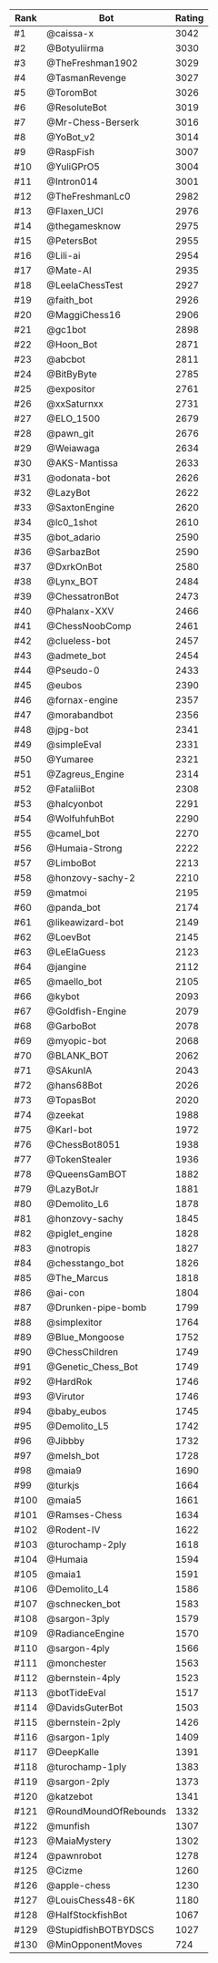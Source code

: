 Rank|Bot|Rating
---|---|---
#1|@caissa-x|3042
#2|@Botyuliirma|3030
#3|@TheFreshman1902|3029
#4|@TasmanRevenge|3027
#5|@ToromBot|3026
#6|@ResoluteBot|3019
#7|@Mr-Chess-Berserk|3016
#8|@YoBot_v2|3014
#9|@RaspFish|3007
#10|@YuliGPrO5|3004
#11|@Intron014|3001
#12|@TheFreshmanLc0|2982
#13|@Flaxen_UCI|2976
#14|@thegamesknow|2975
#15|@PetersBot|2955
#16|@Lili-ai|2954
#17|@Mate-AI|2935
#18|@LeelaChessTest|2927
#19|@faith_bot|2926
#20|@MaggiChess16|2906
#21|@gc1bot|2898
#22|@Hoon_Bot|2871
#23|@abcbot|2811
#24|@BitByByte|2785
#25|@expositor|2761
#26|@xxSaturnxx|2731
#27|@ELO_1500|2679
#28|@pawn_git|2676
#29|@Weiawaga|2634
#30|@AKS-Mantissa|2633
#31|@odonata-bot|2626
#32|@LazyBot|2622
#33|@SaxtonEngine|2620
#34|@lc0_1shot|2610
#35|@bot_adario|2590
#36|@SarbazBot|2590
#37|@DxrkOnBot|2580
#38|@Lynx_BOT|2484
#39|@ChessatronBot|2473
#40|@Phalanx-XXV|2466
#41|@ChessNoobComp|2461
#42|@clueless-bot|2457
#43|@admete_bot|2454
#44|@Pseudo-0|2433
#45|@eubos|2390
#46|@fornax-engine|2357
#47|@morabandbot|2356
#48|@jpg-bot|2341
#49|@simpleEval|2331
#50|@Yumaree|2321
#51|@Zagreus_Engine|2314
#52|@FataliiBot|2308
#53|@halcyonbot|2291
#54|@WolfuhfuhBot|2290
#55|@camel_bot|2270
#56|@Humaia-Strong|2222
#57|@LimboBot|2213
#58|@honzovy-sachy-2|2210
#59|@matmoi|2195
#60|@panda_bot|2174
#61|@likeawizard-bot|2149
#62|@LoevBot|2145
#63|@LeElaGuess|2123
#64|@jangine|2112
#65|@maello_bot|2105
#66|@kybot|2093
#67|@Goldfish-Engine|2079
#68|@GarboBot|2078
#69|@myopic-bot|2068
#70|@BLANK_BOT|2062
#71|@SAkunIA|2043
#72|@hans68Bot|2026
#73|@TopasBot|2020
#74|@zeekat|1988
#75|@Karl-bot|1972
#76|@ChessBot8051|1938
#77|@TokenStealer|1936
#78|@QueensGamBOT|1882
#79|@LazyBotJr|1881
#80|@Demolito_L6|1878
#81|@honzovy-sachy|1845
#82|@piglet_engine|1828
#83|@notropis|1827
#84|@chesstango_bot|1826
#85|@The_Marcus|1818
#86|@ai-con|1804
#87|@Drunken-pipe-bomb|1799
#88|@simplexitor|1764
#89|@Blue_Mongoose|1752
#90|@ChessChildren|1749
#91|@Genetic_Chess_Bot|1749
#92|@HardRok|1746
#93|@Virutor|1746
#94|@baby_eubos|1745
#95|@Demolito_L5|1742
#96|@Jibbby|1732
#97|@melsh_bot|1728
#98|@maia9|1690
#99|@turkjs|1664
#100|@maia5|1661
#101|@Ramses-Chess|1634
#102|@Rodent-IV|1622
#103|@turochamp-2ply|1618
#104|@Humaia|1594
#105|@maia1|1591
#106|@Demolito_L4|1586
#107|@schnecken_bot|1583
#108|@sargon-3ply|1579
#109|@RadianceEngine|1570
#110|@sargon-4ply|1566
#111|@monchester|1563
#112|@bernstein-4ply|1523
#113|@botTideEval|1517
#114|@DavidsGuterBot|1503
#115|@bernstein-2ply|1426
#116|@sargon-1ply|1409
#117|@DeepKalle|1391
#118|@turochamp-1ply|1383
#119|@sargon-2ply|1373
#120|@katzebot|1341
#121|@RoundMoundOfRebounds|1332
#122|@munfish|1307
#123|@MaiaMystery|1302
#124|@pawnrobot|1278
#125|@Cizme|1260
#126|@apple-chess|1230
#127|@LouisChess48-6K|1180
#128|@HalfStockfishBot|1067
#129|@StupidfishBOTBYDSCS|1027
#130|@MinOpponentMoves|724
